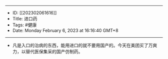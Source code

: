 - --
- ID: [[202302061616]]
- Title: 进口药
- Tags: #健康
- Date: Monday February 6, 2023 at 16:16:40 GMT+8
- --
- 凡是入口的治病的东西，能用进口的就不要用国产的。今天在美团买了万爽力，以替代医保集采的国产仿制药。
